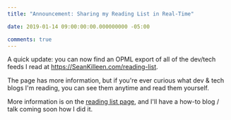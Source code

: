 ```yaml
---
title: "Announcement: Sharing my Reading List in Real-Time"

date: 2019-01-14 09:00:00:00.000000000 -05:00

comments: true
---
```


A quick update: you can now find an OPML export of all of the dev/tech feeds I read at <https://SeanKilleen.com/reading-list>.

The page has more information, but if you're ever curious what dev & tech blogs I'm reading, you can see them anytime and read them yourself.

More information is on the [reading list page](https://SeanKilleen.com/reading-list), and I'll have a how-to blog / talk coming soon how I did it.